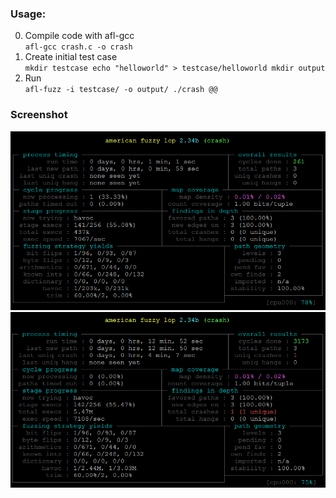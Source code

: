 ### Usage:
0. Compile code with afl-gcc    
        ```
        afl-gcc crash.c -o crash
        ```
0. Create initial test case    
        ```
        mkdir testcase
        echo "helloworld" > testcase/helloworld
        mkdir output
        ```
0. Run    
        ```
        afl-fuzz -i testcase/ -o output/ ./crash @@
        ```

### Screenshot
![Init](screenshot/afl-mon.png)
![Got crash](screenshot/afl-crash.png)


